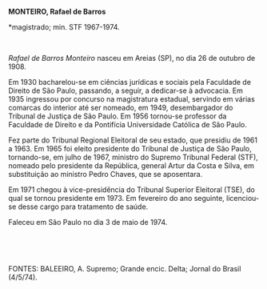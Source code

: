 **MONTEIRO, Rafael de Barros**

\*magistrado; min. STF 1967-1974.

 

*Rafael de Barros Monteiro* nasceu em Areias (SP), no dia 26 de outubro
de 1908.

Em 1930 bacharelou-se em ciências jurídicas e sociais pela Faculdade de
Direito de São Paulo, passando, a seguir, a dedicar-se à advocacia. Em
1935 ingressou por concurso na magistratura estadual, servindo em várias
comarcas do interior até ser nomeado, em 1949, desembargador do Tribunal
de Justiça de São Paulo. Em 1956 tornou-se professor da Faculdade de
Direito e da Pontifícia Universidade Católica de São Paulo.

Fez parte do Tribunal Regional Eleitoral de seu estado, que presidiu de
1961 a 1963. Em 1965 foi eleito presidente do Tribunal de Justiça de São
Paulo, tornando-se, em julho de 1967, ministro do Supremo Tribunal
Federal (STF), nomeado pelo presidente da República, general Artur da
Costa e Silva, em substituição ao ministro Pedro Chaves, que se
aposentara.

Em 1971 chegou à vice-presidência do Tribunal Superior Eleitoral (TSE),
do qual se tornou presidente em 1973. Em fevereiro do ano seguinte,
licenciou-se desse cargo para tratamento de saúde.

Faleceu em São Paulo no dia 3 de maio de 1974.

 

 

FONTES: BALEEIRO, A. Supremo; Grande encic. Delta; Jornal do Brasil
(4/5/74).

 
